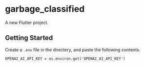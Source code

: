 # garbage_classified

A new Flutter project.

## Getting Started

Create a `.env` file in the directery, and paste the following contents.


~~~ text
OPENAI_AI_API_KEY = os.environ.get('OPENAI_AI_API_KEY')
~~~
